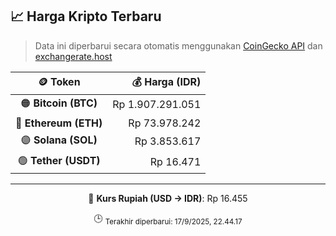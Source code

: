 

<!-- HARGA_KRIPTO -->
## 📈 Harga Kripto Terbaru

> Data ini diperbarui secara otomatis menggunakan [CoinGecko API](https://www.coingecko.com/) dan [exchangerate.host](https://exchangerate.host/)

<div align="center">

| 🪙 Token | 💰 Harga (IDR) |
|:------:|---------------:|
| 🟠 **Bitcoin (BTC)**   | Rp 1.907.291.051 |
| 🔵 **Ethereum (ETH)**  | Rp 73.978.242 |
| 🟣 **Solana (SOL)**    | Rp 3.853.617 |
| 🟢 **Tether (USDT)**   | Rp 16.471 |

---

💱 **Kurs Rupiah (USD → IDR)**: Rp 16.455

🕒 <sub>Terakhir diperbarui: 17/9/2025, 22.44.17</sub>

</div>
<!-- /HARGA_KRIPTO -->